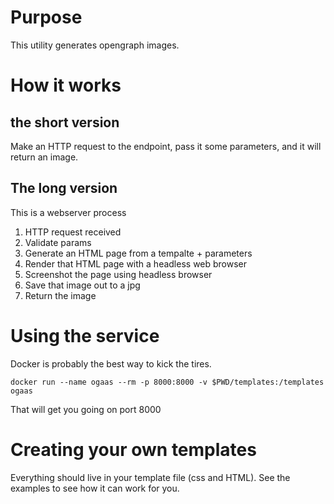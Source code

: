 # Purpose
This utility generates opengraph images.

# How it works

## the short version
Make an HTTP request to the endpoint, pass it some parameters, and it will
return an image.

## The long version
This is a webserver process 

1. HTTP request received
1. Validate params
1. Generate an HTML page from a tempalte + parameters
1. Render that HTML page with a headless web browser
1. Screenshot the page using headless browser
1. Save that image out to a jpg
1. Return the image

# Using the service
Docker is probably the best way to kick the tires.

`docker run --name ogaas --rm -p 8000:8000 -v $PWD/templates:/templates ogaas`

That will get you going on port 8000

# Creating your own templates
Everything should live in your template file (css and HTML). See the examples 
to see how it can work for you.

